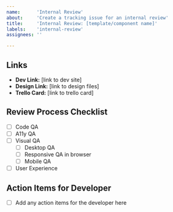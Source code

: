 ```yaml
---
name:      'Internal Review'
about:     'Create a tracking issue for an internal review'
title:     'Internal Review: [template/component name]'
labels:    'internal-review'
assignees: ''

---
```


<!--
	Please fill out the following information as completely as possible.

	Please note the specific template/component in the Title above.

	Please delete anything that does not apply for you!

	Note: These comments won't show up when you submit the issue.
-->

## Links

- **Dev Link:** [link to dev site]
- **Design Link:** [link to design files]
- **Trello Card:** [link to trello card]

## Review Process Checklist 
<!-- (completed by reviewer) -->
- [ ] Code QA
- [ ] A11y QA
- [ ] Visual QA
    - [ ] Desktop QA
    - [ ] Responsive QA in browser
    - [ ] Mobile QA
- [ ] User Experience

## Action Items for Developer
<!-- (completed by developer) -->
- [ ] Add any action items for the developer here
